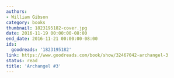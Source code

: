 ```yaml
---
authors:
- William Gibson
category: books
thumbnail: 1823195182-cover.jpg
date: 2016-11-19 00:00:00-08:00
end_date: 2016-11-21 00:00:00-08:00
ids:
  goodreads: '1823195182'
link: https://www.goodreads.com/book/show/32467042-archangel-3
status: read
title: 'Archangel #3'
---
```

